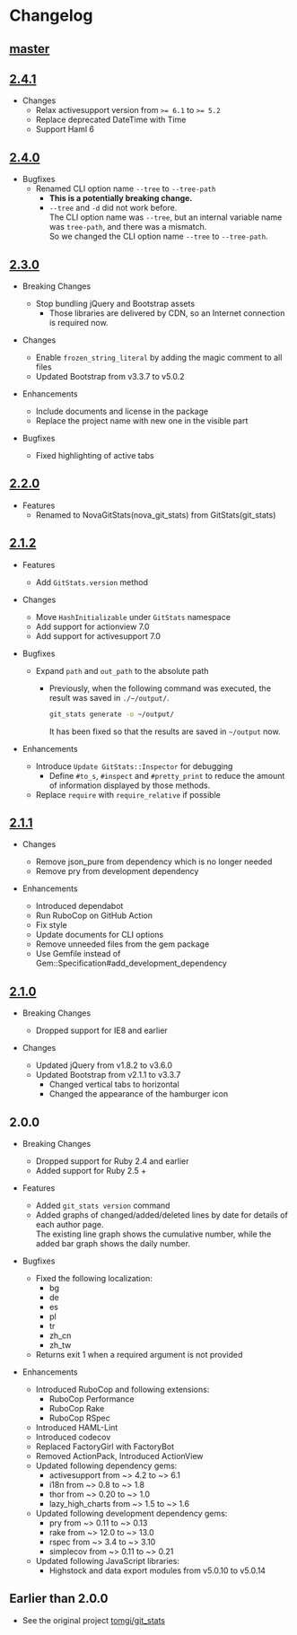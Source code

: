 # Changelog

## [master]

[master]: https://github.com/mishina2228/nova_git_stats/compare/v2.4.1...master

## [2.4.1]

[2.4.1]: https://github.com/mishina2228/nova_git_stats/compare/v2.4.0...v2.4.1

* Changes
  * Relax activesupport version from `>= 6.1` to `>= 5.2`
  * Replace deprecated DateTime with Time
  * Support Haml 6

## [2.4.0]

[2.4.0]: https://github.com/mishina2228/nova_git_stats/compare/v2.3.0...v2.4.0

* Bugfixes
  * Renamed CLI option name `--tree` to `--tree-path`
    * **This is a potentially breaking change.**
    * `--tree` and `-d` did not work before.  
      The CLI option name was `--tree`, but an internal variable name was `tree-path`, and there was a mismatch.  
      So we changed the CLI option name `--tree` to `--tree-path`.  

## [2.3.0]

[2.3.0]: https://github.com/mishina2228/nova_git_stats/compare/v2.2.0...v2.3.0

* Breaking Changes
  * Stop bundling jQuery and Bootstrap assets
    * Those libraries are delivered by CDN, so an Internet connection is required now.

* Changes
  * Enable `frozen_string_literal` by adding the magic comment to all files
  * Updated Bootstrap from v3.3.7 to v5.0.2

* Enhancements
  * Include documents and license in the package
  * Replace the project name with new one in the visible part

* Bugfixes
  * Fixed highlighting of active tabs

## [2.2.0]

[2.2.0]: https://github.com/mishina2228/nova_git_stats/compare/v2.1.2...v2.2.0

* Features
  * Renamed to NovaGitStats(nova_git_stats) from GitStats(git_stats)

## [2.1.2]

[2.1.2]: https://github.com/mishina2228/nova_git_stats/compare/v2.1.1...v2.1.2

* Features
  * Add `GitStats.version` method

* Changes
  * Move `HashInitializable` under `GitStats` namespace
  * Add support for actionview 7.0
  * Add support for activesupport 7.0

* Bugfixes
  * Expand `path` and `out_path` to the absolute path
    * Previously, when the following command was executed, the result was saved in `./~/output/`.

      ```sh
      git_stats generate -o ~/output/
      ```

      It has been fixed so that the results are saved in `~/output` now.

* Enhancements
  * Introduce `Update GitStats::Inspector` for debugging
    * Define `#to_s`, `#inspect` and `#pretty_print` to reduce the amount of information displayed by those methods.
  * Replace `require` with `require_relative` if possible

## [2.1.1]

[2.1.1]: https://github.com/mishina2228/nova_git_stats/compare/v2.1.0...v2.1.1

* Changes
  * Remove json_pure from dependency which is no longer needed
  * Remove pry from development dependency

* Enhancements
  * Introduced dependabot
  * Run RuboCop on GitHub Action
  * Fix style
  * Update documents for CLI options
  * Remove unneeded files from the gem package
  * Use Gemfile instead of Gem::Specification#add_development_dependency

## [2.1.0]

[2.1.0]: https://github.com/mishina2228/nova_git_stats/compare/v2.0.0...v2.1.0

* Breaking Changes
  * Dropped support for IE8 and earlier

* Changes
  * Updated jQuery from v1.8.2 to v3.6.0
  * Updated Bootstrap from v2.1.1 to v3.3.7
    * Changed vertical tabs to horizontal
    * Changed the appearance of the hamburger icon

## 2.0.0

* Breaking Changes
  * Dropped support for Ruby 2.4 and earlier
  * Added support for Ruby 2.5 +

* Features
  * Added `git_stats version` command
  * Added graphs of changed/added/deleted lines by date for details of each author page.  
    The existing line graph shows the cumulative number, while the added bar graph shows the daily number.

* Bugfixes
  * Fixed the following localization:
    * bg
    * de
    * es
    * pl
    * tr
    * zh_cn
    * zh_tw
  * Returns exit 1 when a required argument is not provided

* Enhancements
  * Introduced RuboCop and following extensions:
    * RuboCop Performance
    * RuboCop Rake
    * RuboCop RSpec
  * Introduced HAML-Lint
  * Introduced codecov
  * Replaced FactoryGirl with FactoryBot
  * Removed ActionPack, Introduced ActionView
  * Updated following dependency gems:
    * activesupport from ~> 4.2 to ~> 6.1
    * i18n from ~> 0.8 to ~> 1.8
    * thor from ~> 0.20 to ~> 1.0
    * lazy_high_charts from ~> 1.5 to ~> 1.6
  * Updated following development dependency gems:
    * pry from ~> 0.11 to ~> 0.13
    * rake from  ~> 12.0 to ~> 13.0
    * rspec from ~> 3.4 to ~> 3.10
    * simplecov from ~> 0.11 to ~> 0.21
  * Updated following JavaScript libraries:
    * Highstock and data export modules from v5.0.10 to v5.0.14

## Earlier than 2.0.0

* See the original project [tomgi/git_stats](https://github.com/tomgi/git_stats)
